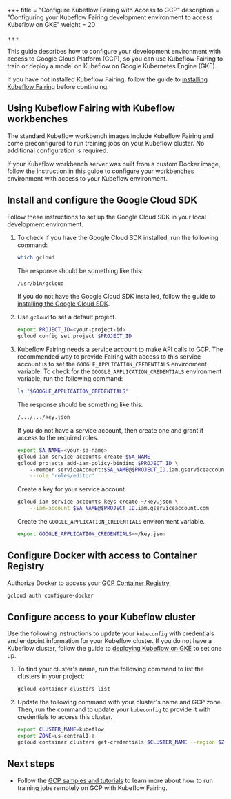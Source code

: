 +++
title = "Configure Kubeflow Fairing with Access to GCP"
description = "Configuring your Kubeflow Fairing development environment to access Kubeflow on GKE"
weight = 20
                    
+++

This guide describes how to configure your development environment with access
to Google Cloud Platform (GCP), so you can use Kubeflow Fairing to train or
deploy a model on Kubeflow on Google Kubernetes Engine (GKE).

If you have not installed Kubeflow Fairing, follow the guide to [installing
Kubeflow Fairing][fairing-install] before continuing.

## Using Kubeflow Fairing with Kubeflow workbenches

The standard Kubeflow workbench images include Kubeflow Fairing and come
preconfigured to run training jobs on your Kubeflow cluster. No additional
configuration is required.

If your Kubeflow workbench server was built from a custom Docker image,
follow the instruction in this guide to configure your workbenches environment
with access to your Kubeflow environment.

## Install and configure the Google Cloud SDK

Follow these instructions to set up the Google Cloud SDK in your local
development environment.  

1.  To check if you have the Google Cloud SDK installed, run the following
    command:

    ```bash
    which gcloud
    ```

    The response should be something like this:

    ```bash
    /usr/bin/gcloud
    ```

    If you do not have the Google Cloud SDK installed, follow the guide to
    [installing the Google Cloud SDK][gcloud-install].

1.  Use `gcloud` to set a default project.

    ```bash
    export PROJECT_ID=<your-project-id>
    gcloud config set project $PROJECT_ID
    ```

1.  Kubeflow Fairing needs a service account to make API calls to GCP. The
    recommended way to provide Fairing with access to this
    service account is to set the `GOOGLE_APPLICATION_CREDENTIALS` environment
    variable. To check for the `GOOGLE_APPLICATION_CREDENTIALS` environment
    variable, run the following command:

    ```bash
    ls "$GOOGLE_APPLICATION_CREDENTIALS"
    ```

    The response should be something like this:

    ```bash
    /.../.../key.json
    ```

    If you do not have a service account, then create one and grant it access
    to the required roles.

    ```bash
    export SA_NAME=<your-sa-name>
    gcloud iam service-accounts create $SA_NAME
    gcloud projects add-iam-policy-binding $PROJECT_ID \ 
        --member serviceAccount:$SA_NAME@$PROJECT_ID.iam.gserviceaccount.com \
        --role 'roles/editor'
    ```

    Create a key for your service account.

    ```bash
    gcloud iam service-accounts keys create ~/key.json \
        --iam-account $SA_NAME@$PROJECT_ID.iam.gserviceaccount.com
    ```

    Create the `GOOGLE_APPLICATION_CREDENTIALS` environment variable.

    ```bash
    export GOOGLE_APPLICATION_CREDENTIALS=~/key.json
    ```

## Configure Docker with access to Container Registry

Authorize Docker to access your [GCP Container Registry][container-registry].

```bash
gcloud auth configure-docker
```

## Configure access to your Kubeflow cluster

Use the following instructions to update your `kubeconfig` with credentials
and endpoint information for your Kubeflow cluster. If you do not have a
Kubeflow cluster, follow the guide to [deploying Kubeflow on
GKE][kubeflow-gcp-install] to set one up.

1.  To find your cluster's name, run the following command to list the
    clusters in your project:

    ```bash
    gcloud container clusters list
    ```

1.  Update the following command with your cluster's name and GCP zone. Then,
    run the command to update your `kubeconfig` to provide it with credentials
    to access this cluster.

    ```bash
    export CLUSTER_NAME=kubeflow
    export ZONE=us-central1-a
    gcloud container clusters get-credentials $CLUSTER_NAME --region $ZONE
    ```

## Next steps

*  Follow the [GCP samples and tutorials][tutorials] to learn more about how to run
   training jobs remotely on GCP with Kubeflow Fairing. 

[gcloud-install]: https://cloud.google.com/sdk/docs/ 
[kubeflow-gcp-install]: /docs/gke/deploy/
[container-registry]: https://cloud.google.com/container-registry/
[fairing-install]: /docs/external-add-ons/fairing/install-fairing/
[tutorials]: /docs/external-add-ons/fairing/gcp/tutorials/

